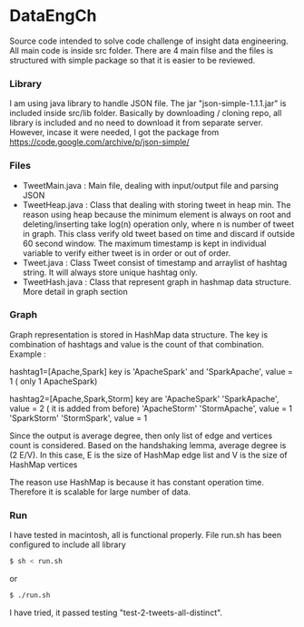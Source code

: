 # DataEngCh

Source code intended to solve code challenge of insight data engineering. All main code is inside src folder. There are 4 main filse and the files is structured with simple package so that it is easier to be reviewed.

### Library
I am using java library to handle JSON file. The jar "json-simple-1.1.1.jar" is included inside src/lib folder. Basically by downloading / cloning repo, all library is included and no need to download it from separate server. However, incase it were needed, I got the package from https://code.google.com/archive/p/json-simple/ 

### Files
- TweetMain.java : Main file, dealing with input/output file and parsing JSON
- TweetHeap.java : Class that dealing with storing tweet in heap min. The reason using heap because the minimum element is always on root and deleting/inserting take log(n) operation only, where n is number of tweet in graph. This class verify old tweet based on time and discard if outside 60 second window. The maximum timestamp is kept in individual variable to verify either tweet is in order or out of order. 
- Tweet.java : Class Tweet consist of timestamp and arraylist of hashtag string. It will always store unique hashtag only. 
- TweetHash.java : Class that represent graph in hashmap data structure. More detail in graph section    

### Graph
Graph representation is stored in HashMap data structure. The key is combination of hashtags and value is the count of that combination. 
Example :

 hashtag1=[Apache,Spark]
 key is 'ApacheSpark' and 'SparkApache', value = 1 ( only 1 ApacheSpark)
 
 hashtag2=[Apache,Spark,Storm]
 key are 'ApacheSpark' 'SparkApache', value = 2 ( it is added from before)
 'ApacheStorm' 'StormApache', value = 1
 'SparkStorm' 'StormSpark', value = 1

 Since the output is average degree, then only list of edge and vertices count is considered. Based on the handshaking lemma, average degree is (2 E/V). In this case, E is the size of HashMap edge list and V is the size of HashMap vertices
 
The reason use HashMap is because it has constant operation time. Therefore it is scalable for large number of data. 

### Run
I have tested in macintosh, all is functional properly. File run.sh has been configured to include all library
```sh
$ sh < run.sh
```
or
```sh
$ ./run.sh
```

I have tried, it passed testing "test-2-tweets-all-distinct". 
